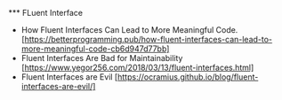 *** FLuent Interface
- How Fluent Interfaces Can Lead to More Meaningful Code. [https://betterprogramming.pub/how-fluent-interfaces-can-lead-to-more-meaningful-code-cb6d947d77bb]
- Fluent Interfaces Are Bad for Maintainability [https://www.yegor256.com/2018/03/13/fluent-interfaces.html]
- Fluent Interfaces are Evil [https://ocramius.github.io/blog/fluent-interfaces-are-evil/]
